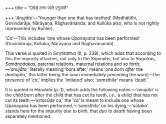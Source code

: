 +++
title = "058 दन्त-जाते ऽनुजाते"

+++
‘*Anujāte*’—‘Younger than one that has teethed’ (Medhātithi,
Govindarāja, Nārāyaṇa, Rāghavānanda; and Kullūka also, who is not
rightly represented by Buhler).

‘*Ca*’—This includes ‘one whose *Upanayana* has been performed’
(Govindarāja, Kullūka, Nārāyaṇa and Rāghavānanda).

This verse is quoted in *Smṛtitattva* (II, p. 239), which adds that
according to this the impurity attaches, not only to the *Sapiṇḍas*, but
also to *Sagotras, Samānodakas*, paternal relations, maternal relations
and so forth;—‘*anujāta*,’ literally meaning ‘bora after,’ means ‘*one
born after* the *dantajāta*,’ this latter being the noun immediately
preceding the word;—the presence of ‘*ca*,’ implies the ‘initiated’
also; ‘*saṃsthīte*’ means ‘dead.’

It is quoted in *Hāralatā* (p. 1), which adds the following
notes:—‘*anujāta*’ is the child born after the child that has cut its
teeth, *i.e*., a ehilçl that has not cut its teeth,—‘*kṛtacūḍe ca*,’ the
‘*ca*’ is meant to include one whose Upanayana has been
performed,—‘*saṃsthite*’ on his dying,—‘*sūtaka*’ stands here for the
impurity *due to birth*, that *duo to death* having been separately
mentioned.


